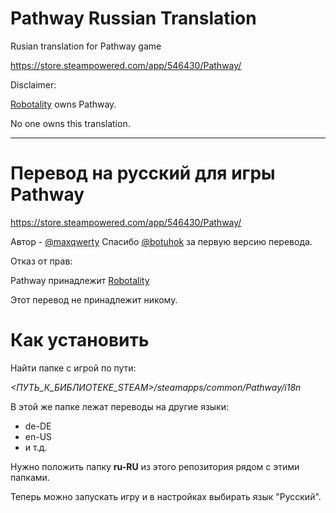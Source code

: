 # Pathway Russian Translation

Rusian translation for Pathway game

https://store.steampowered.com/app/546430/Pathway/

Disclaimer:

[Robotality](http://robotality.com/blog/about/) owns Pathway.

No one owns this translation.

* * *

# Перевод на русский для игры Pathway
https://store.steampowered.com/app/546430/Pathway/

Автор - [@maxqwerty](https://github.com/maxqwerty)
Спасибо [@botuhok](https://github.com/botuhok) за первую версию перевода.

Отказ от прав:

Pathway принадлежит [Robotality](http://robotality.com/blog/about/)

Этот перевод не принадлежит никому.

# Как установить

Найти папке с игрой по пути:

*<ПУТЬ_К_БИБЛИОТЕКЕ_STEAM>/steamapps/common/Pathway/i18n*

В этой же папке лежат переводы на другие языки:
- de-DE
- en-US
- и т.д.

Нужно положить папку **ru-RU** из этого репозитория рядом с этими папками.

Теперь можно запускать игру и в настройках выбирать язык "Русский".
